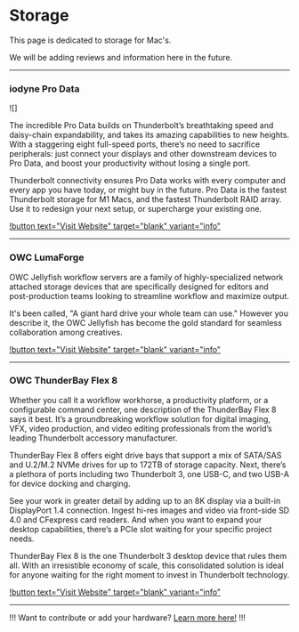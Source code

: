 # Storage

This page is dedicated to storage for Mac's.

We will be adding reviews and information here in the future.

---

### iodyne Pro Data

![]

The incredible Pro Data builds on Thunderbolt’s breathtaking speed and daisy-chain expandability, and takes its amazing capabilities to new heights. With a staggering eight full-speed ports, there’s no need to sacrifice peripherals: just connect your displays and other downstream devices to Pro Data, and boost your productivity without losing a single port.

Thunderbolt connectivity ensures Pro Data works with every computer and every app you have today, or might buy in the future.  Pro Data is the fastest Thunderbolt storage for M1 Macs, and the fastest Thunderbolt RAID array. Use it to redesign your next setup, or supercharge your existing one.

[!button text="Visit Website" target="blank" variant="info"](https://iodyne.com/)

---

### OWC LumaForge

OWC Jellyfish workflow servers are a family of highly-specialized network attached storage devices that are specifically designed for editors and post-production teams looking to streamline workflow and maximize output.

It's been called, "A giant hard drive your whole team can use." However you describe it, the OWC Jellyfish has become the gold standard for seamless collaboration among creatives.

[!button text="Visit Website" target="blank" variant="info"](https://www.owc.com/solutions/jellyfish)

---

### OWC ThunderBay Flex 8

Whether you call it a workflow workhorse, a productivity platform, or a configurable command center, one description of the ThunderBay Flex 8 says it best. It’s a groundbreaking workflow solution for digital imaging, VFX, video production, and video editing professionals from the world’s leading Thunderbolt accessory manufacturer.

ThunderBay Flex 8 offers eight drive bays that support a mix of SATA/SAS and U.2/M.2 NVMe drives for up to 172TB of storage capacity. Next, there’s a plethora of ports including two Thunderbolt 3, one USB-C, and two USB-A for device docking and charging.

See your work in greater detail by adding up to an 8K display via a built-in DisplayPort 1.4 connection. Ingest hi-res images and video via front-side SD 4.0 and CFexpress card readers. And when you want to expand your desktop capabilities, there’s a PCIe slot waiting for your specific project needs.

ThunderBay Flex 8 is the one Thunderbolt 3 desktop device that rules them all. With an irresistible economy of scale, this consolidated solution is ideal for anyone waiting for the right moment to invest in Thunderbolt technology.

[!button text="Visit Website" target="blank" variant="info"](https://eshop.macsales.com/shop/thunderbay-flex-8/thunderbolt-3)

---

!!!
Want to contribute or add your hardware? [Learn more here!](/contribute/)
!!!

